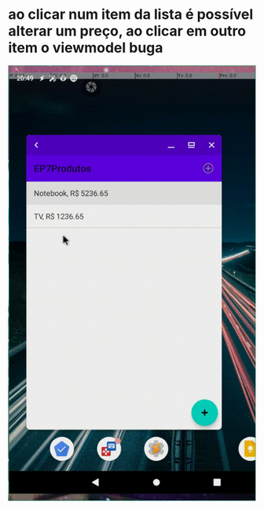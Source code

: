 # ao clicar num item da lista é possível alterar um preço, ao clicar em outro item o viewmodel buga
![demonst](https://raw.githubusercontent.com/ecrseer/android-toolbartest/main/demonstracao.gif)